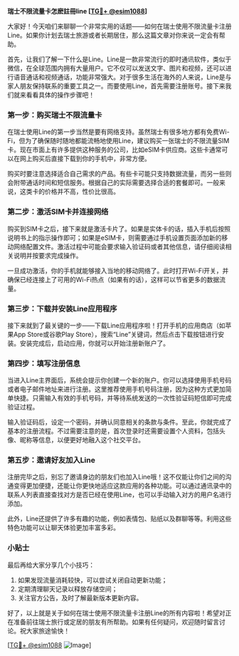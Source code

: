 **瑞士不限流量卡怎麽註冊line [[TG💪+ @esim1088](https://t.me/s/esim1088)]**

大家好！今天咱们来聊聊一个非常实用的话题——如何在瑞士使用不限流量卡注册Line。如果你计划去瑞士旅游或者长期居住，那么这篇文章对你来说一定会有帮助。

首先，让我们了解一下什么是Line。Line是一款非常流行的即时通讯软件，类似于微信，在全球范围内拥有大量用户。它不仅可以发送文字、图片和视频，还可以进行语音通话和视频通话，功能非常强大。对于很多生活在海外的人来说，Line是与家人朋友保持联系的重要工具之一。而要使用Line，首先需要注册账号。接下来我们就来看看具体的操作步骤吧！

### 第一步：购买瑞士不限流量卡

在瑞士使用Line的第一步当然是要有网络支持。虽然瑞士有很多地方都有免费Wi-Fi，但为了确保随时随地都能流畅地使用Line，建议购买一张瑞士的不限流量SIM卡。现在市面上有许多提供这种服务的公司，比如eSIM卡供应商。这些卡通常可以在网上购买后直接下载到你的手机中，非常方便。

购买时要注意选择适合自己需求的产品。有些卡可能只支持数据流量，而另一些则会附带通话时间和短信服务。根据自己的实际需要选择合适的套餐即可。一般来说，这类卡的价格并不高，性价比很高。

### 第二步：激活SIM卡并连接网络

购买到SIM卡之后，接下来就是激活卡片了。如果是实体卡的话，插入手机后按照说明书上的指示操作即可；如果是eSIM卡，则需要通过手机设置页面添加新的移动网络配置文件。激活过程中可能会要求输入验证码或者其他信息，请仔细阅读相关说明并按要求完成操作。

一旦成功激活，你的手机就能够接入当地的移动网络了。此时打开Wi-Fi开关，并确保已经连接上了可用的Wi-Fi热点（如果有的话），这样可以节省更多的数据流量。

### 第三步：下载并安装Line应用程序

接下来就到了最关键的一步——下载Line应用程序啦！打开手机的应用商店（如苹果App Store或谷歌Play Store），搜索“Line”关键词，然后点击下载按钮进行安装。安装完成后，启动应用，你就可以开始注册新账户了。

### 第四步：填写注册信息

当进入Line主界面后，系统会提示你创建一个新的账户。你可以选择使用手机号码或者电子邮件地址来进行注册。这里推荐使用手机号码注册，因为这种方式更加简单快捷。只需输入有效的手机号码，并等待系统发送的一次性验证码短信即可完成验证过程。

输入验证码后，设定一个密码，并确认同意相关的条款与条件。至此，你就完成了基本的注册流程。不过需要注意的是，首次登录时还需要设置个人资料，包括头像、昵称等信息，以便更好地融入这个社交平台。

### 第五步：邀请好友加入Line

注册完毕之后，别忘了邀请身边的朋友们也加入Line哦！这不仅能让你们之间的沟通变得更加便捷，还能让你更快地适应这款应用的各种功能。可以通过通讯录中的联系人列表直接查找对方是否已经在使用Line，也可以手动输入对方的用户名进行添加。

此外，Line还提供了许多有趣的功能，例如表情包、贴纸以及群聊等等。利用这些特色功能可以让聊天体验更加丰富多彩。

### 小贴士

最后再给大家分享几个小技巧：
1. 如果发现流量消耗较快，可以尝试关闭自动更新功能；
2. 定期清理聊天记录以释放存储空间；
3. 关注官方公告，及时了解最新版本更新内容。

好了，以上就是关于如何在瑞士使用不限流量卡注册Line的所有内容啦！希望对正在准备前往瑞士旅行或定居的朋友有所帮助。如果有任何疑问，欢迎随时留言讨论。祝大家旅途愉快！

[[TG💪+ @esim1088](https://t.me/s/esim1088) ![Image](https://i.postimg.cc/4NQfJmqS/Snipaste-2025-05-13-00-14-12.png)]